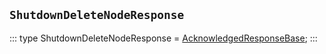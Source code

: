 ## `ShutdownDeleteNodeResponse`
:::
type ShutdownDeleteNodeResponse = [AcknowledgedResponseBase](./AcknowledgedResponseBase.md);
:::
